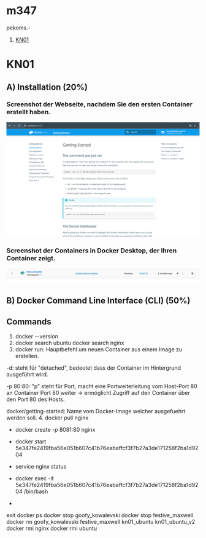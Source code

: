 # m347
pekoms.-

1. [KN01](#kn01)

# KN01
## A) Installation (20%)
### Screenshot der Webseite, nachdem Sie den ersten Container erstellt haben.
<img src="KN01/KN01_A01.png" alt="CPU with fewer Cores than Gast-System" width="800">

### Screenshot der Containers in Docker Desktop, der Ihren Container zeigt.
<img src="KN01/KN01_A02.png" alt="CPU with too many Cores as Gast-System" width="800">

## B) Docker Command Line Interface (CLI) (50%)
## Commands
1. docker --version
2. docker search ubuntu
   docker search nginx
3. docker run: Hauptbefehl um neuen Container aus einem Image zu erstellen.

-d: steht für "detached", bedeutet dass der Container im Hintergrund ausgeführt wird.

-p 80:80: "p" steht für Port, macht eine Portweiterleitung vom Host-Port 80 an Container Port 80 weiter -> ermöglicht Zugriff auf den Container über den Port 80 des Hosts.


docker/getting-started: Name vom Docker-Image welcher ausgefuehrt werden soll.
4. docker pull nginx
 - docker create -p 8081:80 nginx
 - docker start 5e347fe2419fba56e051b607c41b76eabaffcf3f7b27a3de171258f2ba1d9204
 - service nginx status
 - docker exec -it 5e347fe2419fba56e051b607c41b76eabaffcf3f7b27a3de171258f2ba1d9204 /bin/bash

 - 
exit
docker ps
docker stop goofy_kowalevski
docker stop festive_maxwell
docker rm goofy_kowalevski festive_maxwell kn01_ubuntu kn01_ubuntu_v2
docker rmi nginx
docker rmi ubuntu
